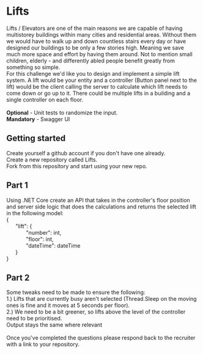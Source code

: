 # Lifts
Lifts / Elevators are one of the main reasons we are capable of having multistorey buildings within many cities and residential areas. Without them we would have to walk up and down countless stairs every day or have designed our buildings to be only a few stories high. Meaning we save much more space and effort by having them around. Not to mention small children, elderly - and differently abled people benefit greatly from something so simple. 
<br />
For this challenge we'd like you to design and implement a simple lift system. A lift would be your entity and a controller (Button panel next to the lift) would be the client calling the server to calculate which lift needs to come down or go up to it. There could be multiple lifts in a building and a single controller on each floor. 
<br />
<br />
<b>Optional</b> - Unit tests to randomize the input.
<br />
<b>Mandatory</b> - Swagger UI

## Getting started
Create yourself a github account if you don't have one already. 
<br />
Create a new repository called Lifts.
<br />
Fork from this repository and start using your new repo.

## Part 1
Using .NET Core create an API that takes in the controller's floor position and server side logic that does the calculations and returns the selected lift in the following model:
<br />
{
    <br />
    &nbsp;&nbsp;&nbsp;&nbsp;&nbsp;&nbsp;"lift": {
        <br />
    &nbsp;&nbsp;&nbsp;&nbsp;&nbsp;&nbsp;&nbsp;&nbsp;&nbsp;&nbsp;&nbsp;&nbsp;    "number": int,
        <br />
    &nbsp;&nbsp;&nbsp;&nbsp;&nbsp;&nbsp;&nbsp;&nbsp;&nbsp;&nbsp;&nbsp;&nbsp;    "floor": int,
        <br />
    &nbsp;&nbsp;&nbsp;&nbsp;&nbsp;&nbsp;&nbsp;&nbsp;&nbsp;&nbsp;&nbsp;&nbsp;    "dateTime": dateTime
        <br />
    &nbsp;&nbsp;&nbsp;&nbsp;&nbsp;&nbsp;}
    <br />
}

## Part 2
Some tweaks need to be made to ensure the following:
<br />
1.) Lifts that are currently busy aren't selected (Thread.Sleep on the moving ones is fine and it moves at 5 seconds per floor).
<br />
2.)  We need to be a bit greener, so lifts above the level of the controller need to be prioritised.
<br />
Output stays the same where relevant
<br />
<br />
Once you've completed the questions please respond back to the recruiter with a link to your repository.


